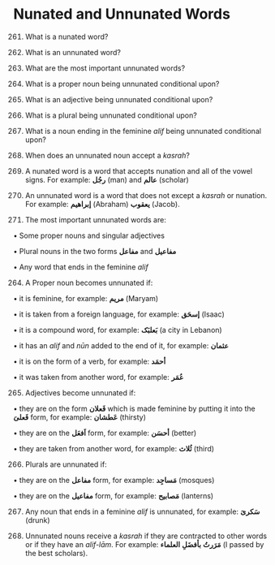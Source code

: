 Nunated and Unnunated Words
===========================

261. What is a nunated word?

262. What is an unnunated word?

263. What are the most important unnunated words?

264. What is a proper noun being unnunated conditional upon?

265. What is an adjective being unnunated conditional upon?

266. What is a plural being unnunated conditional upon?

267. What is a noun ending in the feminine *alif* being unnunated
conditional upon?

268. When does an unnunated noun accept a *kasrah*?

261. A nunated word is a word that accepts nunation and all of the vowel
signs. For example: **رجُل** (man) and **عالم** (scholar)

262. An unnunated word is a word that does not except a *kasrah* or
nunation. For example: **إبراهیم** (Abraham) **یعقوب** (Jacob).

263. The most important unnunated words are:

• Some proper nouns and singular adjectives

• Plural nouns in the two forms **مفاعل** and **مفاعیل**

• Any word that ends in the feminine *alif*

264. A Proper noun becomes unnunated if:

• it is feminine, for example: **مریم** (Maryam)

• it is taken from a foreign language, for example: **إسحَق** (Isaac)

• it is a compound word, for example: **بَعلبَک** (a city in Lebanon)

• it has an *alif* and *nūn* added to the end of it, for example:
**عثمان**

• it is on the form of a verb, for example: **أحمَد**

• it was taken from another word, for example: **عُمَر**

265. Adjectives become unnunated if:

• they are on the form **فَعلان** which is made feminine by putting it
into the **فَعلیَ** form, for example: **عَطشان** (thirsty)

• they are on the **اَفعَل** form, for example: **أحسَن** (better)

• they are taken from another word, for example: **ثُلاث** (third)

266. Plurals are unnunated if:

• they are on the **مفاعل** form, for example: **مَساجِد** (mosques)

• they are on the **مفاعیل** form, for example: **مَصابیح** (lanterns)

267. Any noun that ends in a feminine *alif* is unnunated, for example:
**سَکریَ** (drunk)

268. Unnunated nouns receive a *kasrah* if they are contracted to other
words or if they have an *alif-lām*. For example: **مَرَرتُ**
**بأفضَلِ** **العلماء** (I passed by the best scholars).


